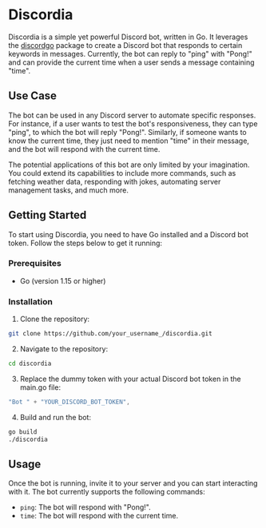 # Discordia

Discordia is a simple yet powerful Discord bot, written in Go. It leverages the [discordgo](https://github.com/bwmarrin/discordgo) package to create a Discord bot that responds to certain keywords in messages. Currently, the bot can reply to "ping" with "Pong!" and can provide the current time when a user sends a message containing "time".

## Use Case

The bot can be used in any Discord server to automate specific responses. For instance, if a user wants to test the bot's responsiveness, they can type "ping", to which the bot will reply "Pong!". Similarly, if someone wants to know the current time, they just need to mention "time" in their message, and the bot will respond with the current time.

The potential applications of this bot are only limited by your imagination. You could extend its capabilities to include more commands, such as fetching weather data, responding with jokes, automating server management tasks, and much more.

## Getting Started

To start using Discordia, you need to have Go installed and a Discord bot token. Follow the steps below to get it running:

### Prerequisites

- Go (version 1.15 or higher)

### Installation

1. Clone the repository:

```bash
git clone https://github.com/your_username_/discordia.git
```

2. Navigate to the repository:

```bash
cd discordia
```

3. Replace the dummy token with your actual Discord bot token in the main.go file:

```go
"Bot " + "YOUR_DISCORD_BOT_TOKEN",
```

4. Build and run the bot:

```bash
go build
./discordia
```

## Usage

Once the bot is running, invite it to your server and you can start interacting with it. The bot currently supports the following commands:

- `ping`: The bot will respond with "Pong!".
- `time`: The bot will respond with the current time.
